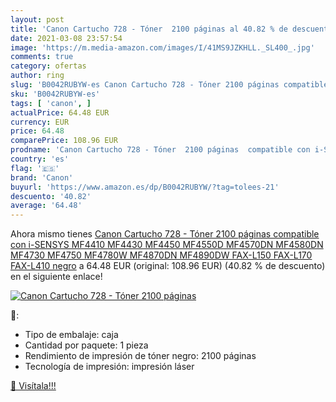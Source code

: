 ```yaml
---
layout: post
title: 'Canon Cartucho 728 - Tóner  2100 páginas al 40.82 % de descuento'
date: 2021-03-08 23:57:54
image: 'https://m.media-amazon.com/images/I/41MS9JZKHLL._SL400_.jpg'
comments: true
category: ofertas
author: ring
slug: 'B0042RUBYW-es Canon Cartucho 728 - Tóner 2100 páginas compatible con...'
sku: 'B0042RUBYW-es'
tags: [ 'canon', ]
actualPrice: 64.48 EUR
currency: EUR
price: 64.48
comparePrice: 108.96 EUR
prodname: 'Canon Cartucho 728 - Tóner  2100 páginas  compatible con i-SENSYS MF4410  MF4430  MF4450  MF4550D  MF4570DN  MF4580DN  MF4730  MF4750  MF4780W  MF4870DN  MF4890DW  FAX-L150  FAX-L170  FAX-L410   negro'
country: 'es'
flag: '🇪🇸'
brand: 'Canon'
buyurl: 'https://www.amazon.es/dp/B0042RUBYW/?tag=tolees-21'
descuento: '40.82'
average: '64.48'
---
```


Ahora mismo tienes [Canon Cartucho 728 - Tóner  2100 páginas  compatible con i-SENSYS MF4410  MF4430  MF4450  MF4550D  MF4570DN  MF4580DN  MF4730  MF4750  MF4780W  MF4870DN  MF4890DW  FAX-L150  FAX-L170  FAX-L410   negro](https://www.amazon.es/dp/B0042RUBYW/?tag=tolees-21) a 64.48 EUR (original: 108.96 EUR) (40.82 %  de descuento) en el siguiente enlace!

[![Canon Cartucho 728 - Tóner  2100 páginas](https://m.media-amazon.com/images/I/41MS9JZKHLL._SL400_.jpg)](https://www.amazon.es/dp/B0042RUBYW/?tag=tolees-21)

🔎:

- Tipo de embalaje: caja
- Cantidad por paquete: 1 pieza
- Rendimiento de impresión de tóner negro: 2100 páginas
- Tecnología de impresión: impresión láser

[🛒 Visítala!!!](https://www.amazon.es/dp/B0042RUBYW/?tag=tolees-21)
